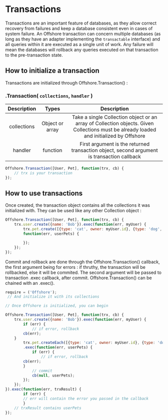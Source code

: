 # Transactions

Transactions are an important feature of databases, as they allow correct recovery from failures and keep a database consistent even in cases of system failure. An Offshore transaction can concern multiple databases (as long as they have an adapter implementing the `transactable` interface) and all queries within it are executed as a single unit of work. Any failure will mean the databases will rollback any queries executed on that transaction to the pre-transaction state.

## How to initialize a transaction

Transactions are initialized through Offshore.Transaction() :

### .Transaction( `collections`, `handler` )

| Description | Types | Description |
|    :---:    | :---: |    :---:    |
| collections | Object or array | Take a single Collection object or an array of Collection objects. Given Collections must be already loaded and initialized by Offshore |
| handler | function | First argument is the returned transaction object, second argument is transaction callback |


```javascript
Offshore.Transaction([User, Pet], function(trx, cb) {
	// trx is your transaction
});
```

## How to use transactions

Once created, the transaction object contains all the collections it was initialized with.
They can be used like any other Collection object :

```javascript
Offshore.Transaction([User, Pet], function(trx, cb) {
	trx.user.create({name: 'Bob'}).exec(function(err, myUser) {
		trx.pet.create([{type: 'cat', owner: myUser.id}, {type: 'dog', owner: myUser.id}],
		function(err, userPets) {

		});
	});
});
```

Commit and rollback are done through the Offshore.Transaction() callback, the first
argument being for errors : if thruthy, the transaction will be rollbacked, else it will
be commited. The second argument will be passed to transaction .exec callback, after commit.
Offshore.Transaction() can be chained with an .exec().

```javascript
require = ('Offshore');
 // And initialize it with its collections

// Once Offshore is initialized, you can begin

Offshore.Transaction([User, Pet], function(trx, cb) {
	trx.user.create({name: 'Bob'}).exec(function(err, myUser) {
		if (err) {
			// if error, rollback
    	cb(err);
    }
		trx.pet.createEach([{type: 'cat', owner: myUser.id}, {type: 'dog', owner: myUser.id}])
		.exec(function(err, userPets) {
			if (err) {
				// if error, rollback
      	cb(err);
    	}
			// commit
			cb(null, userPets);
		});
	});
}).exec(function(err, trxResult) {
    	if (err) {
      	// err will contain the error you passed in the callback
    	}
	// trxResult contains userPets
});
```
